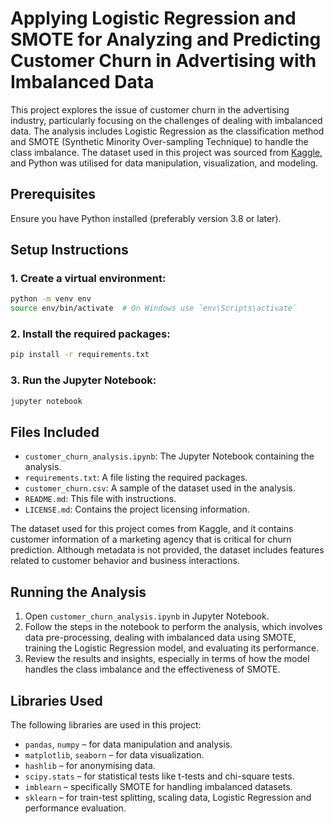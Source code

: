 # Applying Logistic Regression and SMOTE for Analyzing and Predicting Customer Churn in Advertising with Imbalanced Data

This project explores the issue of customer churn in the advertising industry, particularly focusing on the challenges of dealing with imbalanced data. The analysis includes Logistic Regression as the classification method and SMOTE (Synthetic Minority Over-sampling Technique) to handle the class imbalance. The dataset used in this project was sourced from [Kaggle](https://www.kaggle.com/datasets/hassanamin/customer-churn/data), and Python was utilised for data manipulation, visualization, and modeling.

## Prerequisites

Ensure you have Python installed (preferably version 3.8 or later).

## Setup Instructions

### 1. Create a virtual environment:

```bash
python -m venv env
source env/bin/activate  # On Windows use `env\Scripts\activate`
```

### 2. Install the required packages:

```bash
pip install -r requirements.txt
```

### 3. Run the Jupyter Notebook:

```bash
jupyter notebook
```

## Files Included

* `customer_churn_analysis.ipynb`: The Jupyter Notebook containing the analysis.
* `requirements.txt`: A file listing the required packages.
* `customer_churn.csv`: A sample of the dataset used in the analysis.
* `README.md`: This file with instructions.
* `LICENSE.md`: Contains the project licensing information. 

The dataset used for this project comes from Kaggle, and it contains customer information of a marketing agency that is critical for churn prediction. Although metadata is not provided, the dataset includes features related to customer behavior and business interactions.

## Running the Analysis

1. Open `customer_churn_analysis.ipynb` in Jupyter Notebook.
2. Follow the steps in the notebook to perform the analysis, which involves data pre-processing, dealing with imbalanced data using SMOTE, training the Logistic Regression model, and evaluating its performance.
3. Review the results and insights, especially in terms of how the model handles the class imbalance and the effectiveness of SMOTE.

## Libraries Used

The following libraries are used in this project:

* `pandas`, `numpy` – for data manipulation and analysis.
* `matplotlib`, `seaborn` – for data visualization.
* `hashlib` – for anonymising data.
* `scipy.stats` – for statistical tests like t-tests and chi-square tests.
* `imblearn` – specifically SMOTE for handling imbalanced datasets.
* `sklearn` – for train-test splitting, scaling data, Logistic Regression and performance evaluation.
